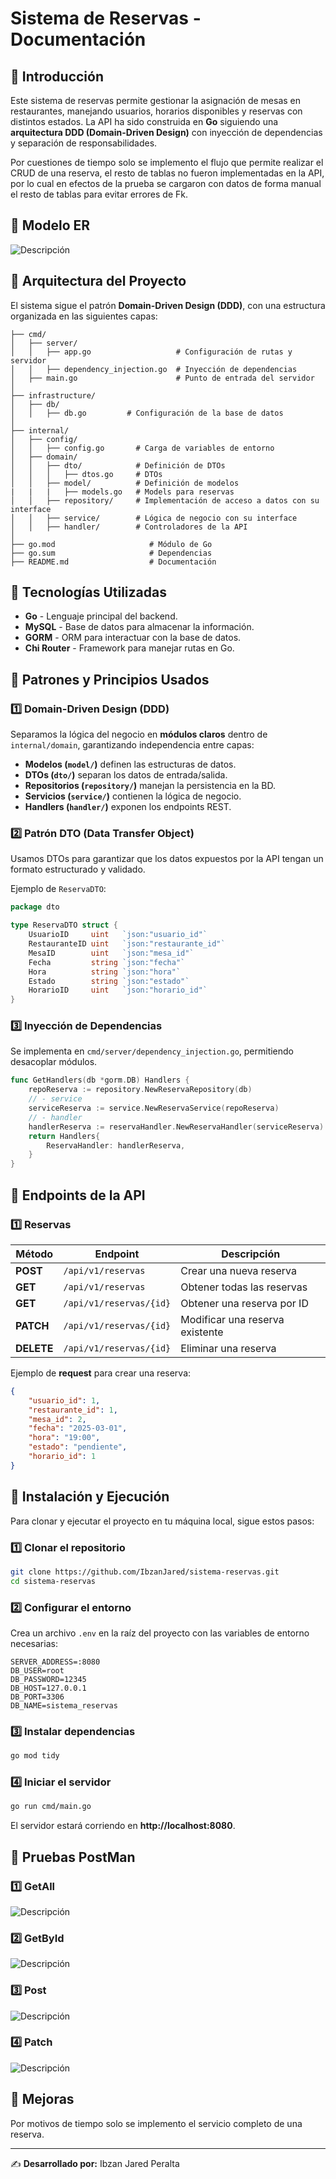 # **Sistema de Reservas - Documentación**

## **🚀 Introducción**
Este sistema de reservas permite gestionar la asignación de mesas en restaurantes, manejando usuarios, horarios disponibles y reservas con distintos estados. La API ha sido construida en **Go** siguiendo una **arquitectura DDD (Domain-Driven Design)** con inyección de dependencias y separación de responsabilidades.

Por cuestiones de tiempo solo se implemento el flujo que permite realizar el CRUD de una reserva, el resto de tablas no fueron implementadas en la API, por lo cual en efectos de la prueba se cargaron con datos de forma manual el resto de tablas para evitar errores de Fk.

## **🚀 Modelo ER**
![Descripción](./readmeAssets/image.png)

## **🚀 Arquitectura del Proyecto**
El sistema sigue el patrón **Domain-Driven Design (DDD)**, con una estructura organizada en las siguientes capas:

```
├── cmd/
│   ├── server/
│   │   ├── app.go                   # Configuración de rutas y servidor
│   │   ├── dependency_injection.go  # Inyección de dependencias
│   ├── main.go                      # Punto de entrada del servidor
│
├── infrastructure/
│   ├── db/
│   │   ├── db.go         # Configuración de la base de datos
│
├── internal/
│   ├── config/
│   │   ├── config.go       # Carga de variables de entorno
│   ├── domain/
│   │   ├── dto/            # Definición de DTOs
│   │   │   ├── dtos.go     # DTOs
│   │   ├── model/          # Definición de modelos
|   |   |   ├── models.go   # Models para reservas
│   │   ├── repository/     # Implementación de acceso a datos con su interface
│   │   ├── service/        # Lógica de negocio con su interface
│   │   ├── handler/        # Controladores de la API
│
├── go.mod                     # Módulo de Go
├── go.sum                     # Dependencias
├── README.md                  # Documentación
```

## **🚀 Tecnologías Utilizadas**
- **Go** - Lenguaje principal del backend.
- **MySQL** - Base de datos para almacenar la información.
- **GORM** - ORM para interactuar con la base de datos.
- **Chi Router** - Framework para manejar rutas en Go.

## **🚀 Patrones y Principios Usados**

### **1️⃣ Domain-Driven Design (DDD)**
Separamos la lógica del negocio en **módulos claros** dentro de `internal/domain`, garantizando independencia entre capas:
- **Modelos (`model/`)** definen las estructuras de datos.
- **DTOs (`dto/`)** separan los datos de entrada/salida.
- **Repositorios (`repository/`)** manejan la persistencia en la BD.
- **Servicios (`service/`)** contienen la lógica de negocio.
- **Handlers (`handler/`)** exponen los endpoints REST.

### **2️⃣ Patrón DTO (Data Transfer Object)**
Usamos DTOs para garantizar que los datos expuestos por la API tengan un formato estructurado y validado.

Ejemplo de `ReservaDTO`:
```go
package dto

type ReservaDTO struct {
	UsuarioID     uint   `json:"usuario_id"`
	RestauranteID uint   `json:"restaurante_id"`
	MesaID        uint   `json:"mesa_id"`
	Fecha         string `json:"fecha"`
	Hora          string `json:"hora"`
	Estado        string `json:"estado"`
	HorarioID     uint   `json:"horario_id"`
}
```

### **3️⃣ Inyección de Dependencias**
Se implementa en `cmd/server/dependency_injection.go`, permitiendo desacoplar módulos.

```go
func GetHandlers(db *gorm.DB) Handlers {
	repoReserva := repository.NewReservaRepository(db)
	// - service
	serviceReserva := service.NewReservaService(repoReserva)
	// - handler
	handlerReserva := reservaHandler.NewReservaHandler(serviceReserva)
	return Handlers{
		ReservaHandler: handlerReserva,
	}
}
```

## **🚀 Endpoints de la API**
### **1️⃣ Reservas**
| Método | Endpoint | Descripción |
|--------|---------|------------|
| **POST** | `/api/v1/reservas` | Crear una nueva reserva |
| **GET** | `/api/v1/reservas` | Obtener todas las reservas |
| **GET** | `/api/v1/reservas/{id}` | Obtener una reserva por ID |
| **PATCH** | `/api/v1/reservas/{id}` | Modificar una reserva existente |
| **DELETE** | `/api/v1/reservas/{id}` | Eliminar una reserva |

Ejemplo de **request** para crear una reserva:
```json
{
    "usuario_id": 1,
    "restaurante_id": 1,
    "mesa_id": 2,
    "fecha": "2025-03-01",
    "hora": "19:00",
    "estado": "pendiente",
    "horario_id": 1
}
```
## **🚀 Instalación y Ejecución**
Para clonar y ejecutar el proyecto en tu máquina local, sigue estos pasos:

### **1️⃣ Clonar el repositorio**
```sh
git clone https://github.com/IbzanJared/sistema-reservas.git
cd sistema-reservas
```

### **2️⃣ Configurar el entorno**
Crea un archivo `.env` en la raíz del proyecto con las variables de entorno necesarias:
```env
SERVER_ADDRESS=:8080
DB_USER=root
DB_PASSWORD=12345
DB_HOST=127.0.0.1
DB_PORT=3306
DB_NAME=sistema_reservas
```

### **3️⃣ Instalar dependencias**
```sh
go mod tidy
```

### **4️⃣ Iniciar el servidor**
```sh
go run cmd/main.go
```

El servidor estará corriendo en **http://localhost:8080**.

## **🚀 Pruebas PostMan**
### **1️⃣ GetAll**
![Descripción](./readmeAssets/image2.png)
### **2️⃣ GetById**
![Descripción](./readmeAssets/image3.png)
### **3️⃣ Post**
![Descripción](./readmeAssets/image4.png)
### **4️⃣ Patch**
![Descripción](./readmeAssets/image5.png)

## **📌 Mejoras**
Por motivos de tiempo solo se implemento el servicio completo de una reserva.

---
✍ **Desarrollado por:** Ibzan Jared Peralta

